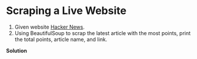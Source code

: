 # Scraping a Live Website

1. Given website [Hacker News](https://news.ycombinator.com/news).
2. Using BeautifulSoup to scrap the latest article with the most points, print the total points, article name, and link.

**Solution**


